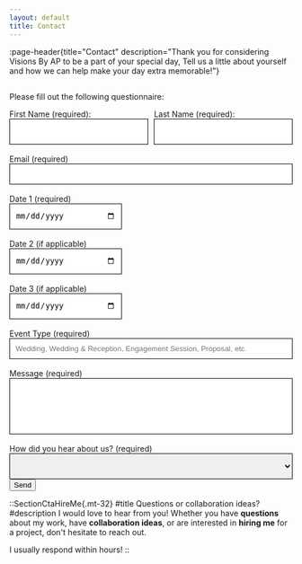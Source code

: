 ```yaml
---
layout: default
title: Contact
---
```


:page-header{title="Contact" description="Thank you for considering Visions By AP to be a part of your special day, Tell us a little about yourself and how we can help make your day extra memorable!"}

##

<form
  action="https://formspree.io/f/xyyarkro"
  method="POST"
  enctype="multipart/form-data"
>

Please fill out the following questionnaire:

<div style="display: flex; gap: 10px;">
  <div>
    <label for="first-name">First Name (required):</label>
    <input type="text" name="First Name" id="first-name" style="color: black; height: 46px; width: 100%; padding: 10px; border: 1px solid black;" autocomplete="false" aria-required="true" required>
  </div>
  <div>
    <label for="last-name">Last Name (required):</label>
    <input type="text" name="Last Name" id="last-name" style="color: black; height: 46px; width: 100%; padding: 10px; border: 1px solid black;" autocomplete="false" aria-required="true" required>
  </div>
</div>
<br>
<label>
Email (required)
<input type="email" name="Email" style="color: black; width: 100%; padding: 10px; border: 1px solid black;" autocomplete="false" aria-required="true" required>
</label>
<br>
<br>
<label>
Date 1 (required)
<br>
<input type="date" name="Date #1" style="color: black; width: 200px; height: 46px; padding: 10px; border: 1px solid black;" autocomplete="false" aria-required="true" required>
</label>
<br>
<br>
<label>
Date 2 (if applicable)
<br>
<input type="date" name="Date #2" style="color: black; width: 200px; height: 46px; padding: 10px; border: 1px solid black;" autocomplete="false">
</label>
<br>
<br>
<label>
Date 3 (if applicable)
<br>
<input type="date" name="Date #3" style="color: black; width: 200px; height: 46px; padding: 10px; border: 1px solid black;" autocomplete="false">
</label>
<br>
<br>
<label>
Event Type (required)
<input type="text" name="Event Type" style="color: black; width: 100%; padding: 10px; border: 1px solid black;" autocomplete="false" placeholder="Wedding, Wedding & Reception, Engagement Session, Proposal, etc." aria-required="true" required>
</label>
<br>
<br>
<label>
Message (required)
<input type="text" name="Message" style="color: black; width: 100%; height: 100px; padding: 10px; border: 1px solid black;" autocomplete="false" aria-required="true" required>
</label>
<br>
<br>
<label>
How did you hear about us? (required)

<select name="How did you hear about us?" style="color: black; width: 100%; height: 46px; padding: 10px; border: 1px solid black;" aria-label="Dropdown" required>
  <option value=""></option>
  <option value="Online Search">Online Search</option>
  <option value="Instagram">Instagram</option>
  <option value="TikTok">TikTok</option>
  <option value="Facebook">Facebook</option>
  <option value="Wedding Planner">Wedding Planner</option>
  <option value="Referred">Referred</option>
  <option value="Other">Other</option>
</select>
</label>
  <br>
  <button type="submit">Send</button>
<br>
</form>





::SectionCtaHireMe{.mt-32}
#title
Questions or collaboration ideas?
#description
I would love to hear from you! Whether you have __questions__ about my work, have __collaboration ideas__, or are interested in __hiring me__ for a project, don't hesitate to reach out.

I usually respond within hours!
::

